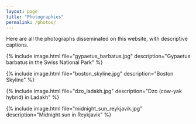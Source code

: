 ```yaml
---
layout: page
title: "Photographies"
permalink: /photos/
---
```

Here are all the photographs disseminated on this website,
with descriptive captions.

{% include image.html file="gypaetus_barbatus.jpg" 
description="Gypaetus barbatus in the Swiss National Park" %}

{% include image.html file="boston_skyline.jpg" 
description="Boston Skyline" %}

{% include image.html file="dzo_ladakh.jpg" 
description="Dzo (cow-yak hybrid) in Ladakh" %}

{% include image.html file="midnight_sun_reykjavik.jpg" 
description="Midnight sun in Reykjavik" %}

